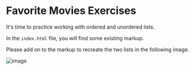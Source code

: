 # Favorite Movies Exercises

It's time to practice working with ordered and unordered lists.

In the `index.html` file, you will find some existing markup.

Please add on to the markup to recreate the two lists in the following image. 

![image](https://user-images.githubusercontent.com/60064471/194744253-cb6c75a1-ed66-42e8-a000-5962388cbee0.png)
